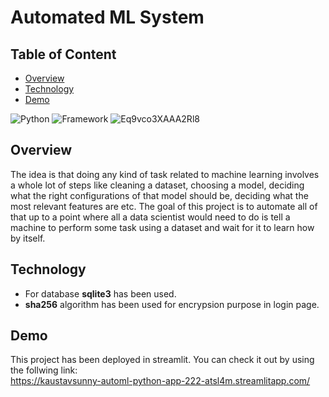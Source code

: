 # Automated ML System
## Table of Content
 * [Overview](#overview)
 * [Technology](#technology)
 * [Demo](#demo) 

![Python](https://img.shields.io/badge/Python-3.8-blueviolet)
![Framework](https://img.shields.io/badge/Framework-Streamlit-red)
![Eq9vco3XAAA2Rl8](https://user-images.githubusercontent.com/93439623/184546481-f3108fa8-8e45-403b-84ab-eef8e08a9375.jpg)
## Overview
The idea is that doing any kind of task related to machine learning involves a whole lot of steps like cleaning a dataset, choosing a model, deciding what the right configurations of that model should be, deciding what the most relevant features are etc. The goal of this project is to automate all of that up to a point where all a data scientist would need to do is tell a machine to perform some task using a dataset and wait for it to learn how by itself. 

## Technology 
- For database **sqlite3** has been used.
- **sha256** algorithm has been used for encrypsion purpose in login page.

## Demo 

This project has been  deployed in streamlit. You can check it out by using the follwing link:\
https://kaustavsunny-automl-python-app-222-atsl4m.streamlitapp.com/
